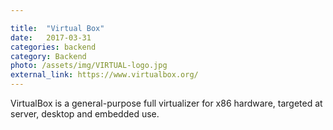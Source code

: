 ```yaml
---

title:  "Virtual Box"
date:   2017-03-31
categories: backend
category: Backend
photo: /assets/img/VIRTUAL-logo.jpg
external_link: https://www.virtualbox.org/
---
```

VirtualBox is a general-purpose full virtualizer for x86 hardware, targeted at server, desktop and embedded use.
